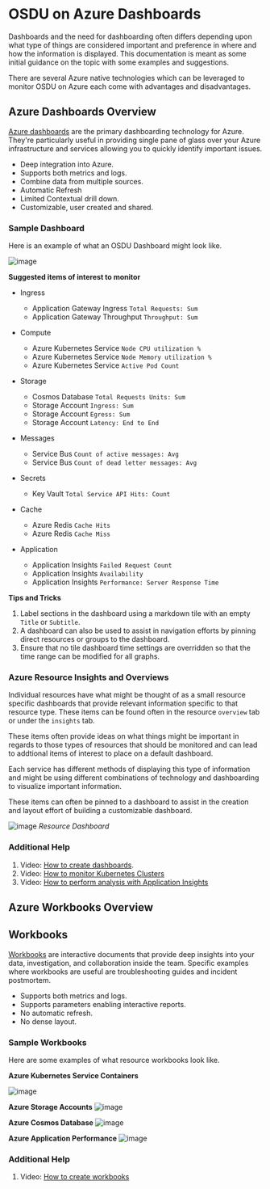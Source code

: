 # OSDU on Azure Dashboards

Dashboards and the need for dashboarding often differs depending upon what type of things are considered important and preference in where and how the information is displayed.  This documentation is meant as some initial guidance on the topic with some examples and suggestions.

There are several Azure native technologies which can be leveraged to monitor OSDU on Azure each come with advantages and disadvantages.

## Azure Dashboards Overview

[Azure dashboards](https://docs.microsoft.com/en-us/azure/azure-portal/azure-portal-dashboards) are the primary dashboarding technology for Azure. They're particularly useful in providing single pane of glass over your Azure infrastructure and services allowing you to quickly identify important issues.

- Deep integration into Azure.
- Supports both metrics and logs.
- Combine data from multiple sources.
- Automatic Refresh
- Limited Contextual drill down.
- Customizable, user created and shared.


### Sample Dashboard

Here is an example of what an OSDU Dashboard might look like.

![image](images/dashboards/image1.png)


__Suggested items of interest to monitor__

- Ingress
  - Application Gateway Ingress `Total Requests: Sum`
  - Application Gateway Throughput `Throughput: Sum`

- Compute
  - Azure Kubernetes Service `Node CPU utilization %`
  - Azure Kubernetes Service `Node Memory utilization %`
  - Azure Kubernetes Service `Active Pod Count`

- Storage
  - Cosmos Database `Total Requests Units: Sum`
  - Storage Account `Ingress: Sum`
  - Storage Account `Egress: Sum`
  - Storage Account `Latency: End to End`

- Messages
  - Service Bus `Count of active messages: Avg`
  - Service Bus `Count of dead letter messages: Avg`

- Secrets
  - Key Vault `Total Service API Hits: Count`

- Cache
  - Azure Redis `Cache Hits`
  - Azure Redis `Cache Miss`

- Application
  - Application Insights `Failed Request Count`
  - Application Insights `Availability`
  - Application Insights `Performance: Server Response Time`


__Tips and Tricks__

1. Label sections in the dashboard using a markdown tile with an empty `Title` or `Subtitle`.
2. A dashboard can also be used to assist in navigation efforts by pinning direct resources or groups to the dashboard.
3. Ensure that no tile dashboard time settings are overridden so that the time range can be modified for all graphs.


### Azure Resource Insights and Overviews


Individual resources have what might be thought of as a small resource specific dashboards that provide relevant information specific to that resource type.  These items can be found often in the resource `overview` tab or under the `insights` tab.

These items often provide ideas on what things might be important in regards to those types of resources that should be monitored and can lead to addtional items of interest to place on a default dashboard.

Each service has different methods of displaying this type of information and might be using different combinations of technology and dashboarding to visualize important information.

These items can often be pinned to a dashboard to assist in the creation and layout effort of building a customizable dashboard.

![image](images/dashboards/image2.png)
    _Resource Dashboard_


### Additional Help

1. Video: [How to create dashboards](https://www.microsoft.com/en-us/videoplayer/embed/RE4AslH).
2. Video: [How to monitor Kubernetes Clusters](https://www.youtube.com/watch?v=RjsNmapggPU&feature=emb_logo)
3. Video: [How to perform analysis with Application Insights](https://www.youtube.com/watch?v=-5e0sexdyc0)



## Azure Workbooks Overview

## Workbooks

[Workbooks](https://docs.microsoft.com/en-us/azure/azure-monitor/platform/workbooks-overview) are interactive documents that provide deep insights into your data, investigation, and collaboration inside the team. Specific examples where workbooks are useful are troubleshooting guides and incident postmortem.

- Supports both metrics and logs.
- Supports parameters enabling interactive reports.
- No automatic refresh.
- No dense layout.


### Sample Workbooks

Here are some examples of what resource workbooks look like.

__Azure Kubernetes Service Containers__

![image](images/dashboards/image3.png)


__Azure Storage Accounts__
![image](images/dashboards/image4.png)


__Azure Cosmos Database__
![image](images/dashboards/image5.png)


__Azure Application Performance__
![image](images/dashboards/image6.png)



### Additional Help

1. Video: [How to create workbooks](https://www.microsoft.com/en-us/videoplayer/embed/RE4B4Ap)


